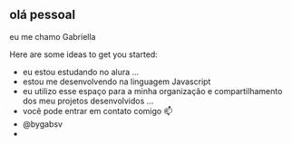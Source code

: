 ## olá pessoal 
eu me chamo Gabriella 

Here are some ideas to get you started:

- eu estou estudando no alura ...
- estou me desenvolvendo na linguagem Javascript 
- eu utilizo esse espaço para a minha organização e compartilhamento dos meu projetos desenvolvidos ...
- você pode entrar em contato comigo 📫 
- @bygabsv
-
